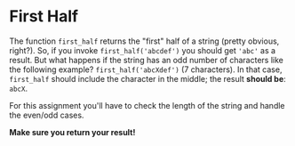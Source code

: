 # First Half

The function `first_half` returns the "first" half of a string (pretty obvious, right?). So, if you invoke `first_half('abcdef')` you should get `'abc'` as a result. But what happens if the string has an odd number of characters like the following example? `first_half('abcXdef')` (7 characters). In that case, `first_half` should include the character in the middle; the result **should be**: `abcX`.

For this assignment you'll have to check the length of the string and handle the even/odd cases.

**Make sure you return your result!**
